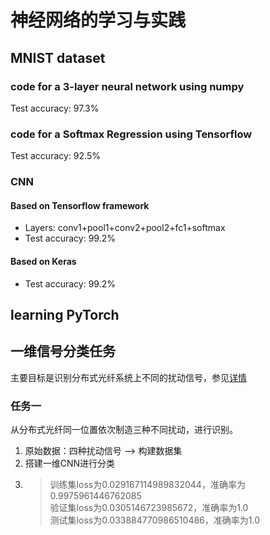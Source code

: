 # 神经网络的学习与实践
## MNIST dataset
### code for a 3-layer neural network using numpy
Test accuracy: 97.3%
### code for a Softmax Regression using Tensorflow 
Test accuracy: 92.5%
### CNN 
#### Based on Tensorflow framework
- Layers: conv1+pool1+conv2+pool2+fc1+softmax
- Test accuracy: 99.2%
#### Based on Keras
- Test accuracy: 99.2%
## learning PyTorch

## 一维信号分类任务
主要目标是识别分布式光纤系统上不同的扰动信号，参见[详情](https://github.com/lllssf/NN-implemantation/tree/master/wave_classify)
### 任务一
从分布式光纤同一位置依次制造三种不同扰动，进行识别。
1. 原始数据：四种扰动信号 --> 构建数据集
2. 搭建一维CNN进行分类
3. > 训练集loss为0.029167114989832044，准确率为0.9975961446762085\
验证集loss为0.0305146723985672，准确率为1.0\
测试集loss为0.033884770986510486，准确率为1.0
